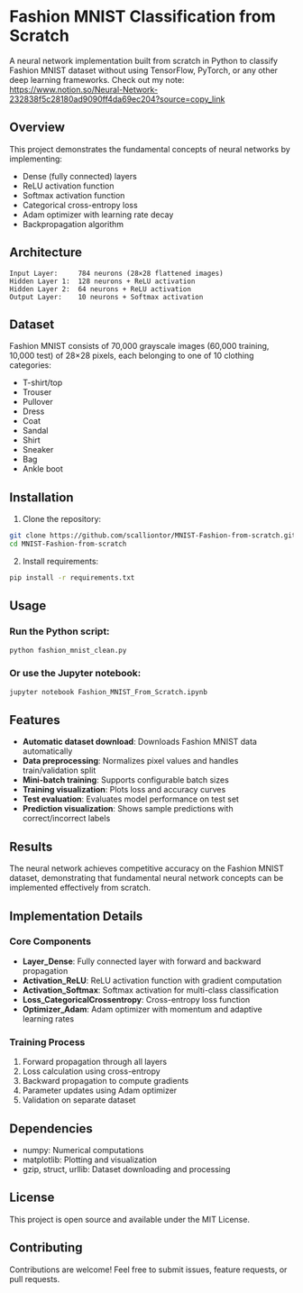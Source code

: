 # Fashion MNIST Classification from Scratch

A neural network implementation built from scratch in Python to classify Fashion MNIST dataset without using TensorFlow, PyTorch, or any other deep learning frameworks.
Check out my note: https://www.notion.so/Neural-Network-232838f5c28180ad9090ff4da69ec204?source=copy_link

## Overview

This project demonstrates the fundamental concepts of neural networks by implementing:
- Dense (fully connected) layers
- ReLU activation function
- Softmax activation function  
- Categorical cross-entropy loss
- Adam optimizer with learning rate decay
- Backpropagation algorithm


## Architecture

```
Input Layer:     784 neurons (28×28 flattened images)
Hidden Layer 1:  128 neurons + ReLU activation
Hidden Layer 2:  64 neurons + ReLU activation
Output Layer:    10 neurons + Softmax activation
```

## Dataset

Fashion MNIST consists of 70,000 grayscale images (60,000 training, 10,000 test) of 28×28 pixels, each belonging to one of 10 clothing categories:

- T-shirt/top
- Trouser
- Pullover
- Dress
- Coat
- Sandal
- Shirt
- Sneaker
- Bag
- Ankle boot

## Installation

1. Clone the repository:
```bash
git clone https://github.com/scalliontor/MNIST-Fashion-from-scratch.git
cd MNIST-Fashion-from-scratch
```

2. Install requirements:
```bash
pip install -r requirements.txt
```

## Usage

### Run the Python script:
```bash
python fashion_mnist_clean.py
```

### Or use the Jupyter notebook:
```bash
jupyter notebook Fashion_MNIST_From_Scratch.ipynb
```

## Features

- **Automatic dataset download**: Downloads Fashion MNIST data automatically
- **Data preprocessing**: Normalizes pixel values and handles train/validation split
- **Mini-batch training**: Supports configurable batch sizes
- **Training visualization**: Plots loss and accuracy curves
- **Test evaluation**: Evaluates model performance on test set
- **Prediction visualization**: Shows sample predictions with correct/incorrect labels

## Results

The neural network achieves competitive accuracy on the Fashion MNIST dataset, demonstrating that fundamental neural network concepts can be implemented effectively from scratch.

## Implementation Details

### Core Components

- **Layer_Dense**: Fully connected layer with forward and backward propagation
- **Activation_ReLU**: ReLU activation function with gradient computation
- **Activation_Softmax**: Softmax activation for multi-class classification
- **Loss_CategoricalCrossentropy**: Cross-entropy loss function
- **Optimizer_Adam**: Adam optimizer with momentum and adaptive learning rates

### Training Process

1. Forward propagation through all layers
2. Loss calculation using cross-entropy
3. Backward propagation to compute gradients
4. Parameter updates using Adam optimizer
5. Validation on separate dataset

## Dependencies

- numpy: Numerical computations
- matplotlib: Plotting and visualization
- gzip, struct, urllib: Dataset downloading and processing

## License

This project is open source and available under the MIT License.

## Contributing

Contributions are welcome! Feel free to submit issues, feature requests, or pull requests.

